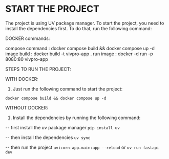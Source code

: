 # START THE PROJECT

The project is using UV package manager. To start the project, you need to install the dependencies first. To do that, run the following command:

DOCKER commands:

compose command : docker compose build && docker compose up -d
image build : docker build -t vivpro-app .
run image : docker -d run -p 8080:80 vivpro-app

STEPS TO RUN THE PROJECT:

WITH DOCKER:

1. Just run the following command to start the project:

`docker compose build && docker compose up -d`

WITHOUT DOCKER:

1. Install the dependencies by running the following command:

-- first install the uv package manager
`pip install uv`

-- then install the dependencies
`uv sync`

-- then run the project
`uvicorn app.main:app --reload` or `uv run fastapi dev`
